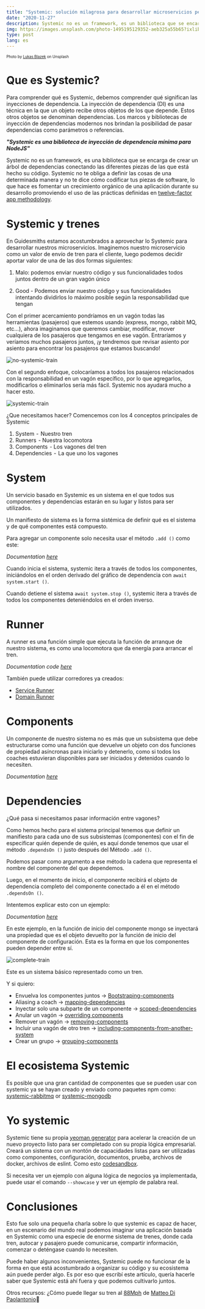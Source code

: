 ```yaml
---
title: "Systemic: solución milagrosa para desarrollar microservicios perfectos en Node.JS"
date: "2020-11-27"
description: Systemic no es un framework, es un biblioteca que se encarga de crear un árbol de dependencias conectando las diferentes piezas de las que está hecho su código.
img: https://images.unsplash.com/photo-1495195129352-aeb325a55b65?ixlib=rb-1.2.1&ixid=MnwxMjA3fDB8MHxzZWFyY2h8MTN8fG1pbmltYWwlMjBiYWNrZ3JvdW5kfGVufDB8fDB8fA%3D%3D&auto=format&fit=crop&w=500&q=60
type: post
lang: es
---
```


<sub><sup>Photo by [Lukas Blazek](https://unsplash.com/@goumbik) on Unsplash<sub><sup>

# Que es Systemic?

Para comprender qué es Systemic, debemos comprender qué significan las inyecciones de dependencia. La inyección de dependencia (DI) es una técnica en la que un objeto recibe otros objetos de los que depende. Estos otros objetos se denominan dependencias. Los marcos y bibliotecas de inyección de dependencias modernos nos brindan la posibilidad de pasar dependencias como parámetros o referencias.

**_"Systemic es una biblioteca de inyección de dependencia mínima para NodeJS"_**

Systemic no es un framework, es una biblioteca que se encarga de crear un árbol de dependencias conectando las diferentes piezas de las que está hecho su código. Systemic no te obliga a definir las cosas de una determinada manera y no te dice cómo codificar tus piezas de software, lo que hace es fomentar un crecimiento orgánico de una aplicación durante su desarrollo promoviendo el uso de las prácticas definidas en [twelve-factor app methodology](https://12factor.net/).

# Systemic y trenes
En Guidesmiths estamos acostumbrados a aprovechar lo Systemic para desarrollar nuestros microservicios. Imaginemos nuestro microservicio como un valor de envío de tren para el cliente, luego podemos decidir aportar valor de una de las dos formas siguientes:

1. Malo: podemos enviar nuestro código y sus funcionalidades todos juntos dentro de un gran vagón único

2. Good - Podemos enviar nuestro código y sus funcionalidades intentando dividirlos lo máximo posible según la responsabilidad que tengan

Con el primer acercamiento pondríamos en un vagón todas las herramientas (pasajeros) que estemos usando (express, mongo, rabbit MQ, etc…), ahora imaginamos que queremos cambiar, modificar, mover cualquiera de los pasajeros que tengamos en ese vagón. Entraríamos y veríamos muchos pasajeros juntos, ¡y tendremos que revisar asiento por asiento para encontrar los pasajeros que estamos buscando!

![no-systemic-train](https://dev-to-uploads.s3.amazonaws.com/i/9i8kmll0a82zmqigz4mj.jpg)

Con el segundo enfoque, colocaríamos a todos los pasajeros relacionados con la responsabilidad en un vagón específico, por lo que agregarlos, modificarlos o eliminarlos sería más fácil. Systemic nos ayudará mucho a hacer esto.

![systemic-train](https://dev-to-uploads.s3.amazonaws.com/i/10jh2qgind4vbtssutyk.jpg)

¿Que necesitamos hacer? Comencemos con los 4 conceptos principales de Systemic

1. System  -  Nuestro tren
2. Runners  - Nuestra locomotora
3. Components  - Los vagones del tren
4. Dependencies  -  La que uno los vagones

# System
Un servicio basado en Systemic es un sistema en el que todos sus componentes y dependencias estarán en su lugar y listos para ser utilizados.

Un manifiesto de sistema es la forma sistémica de definir qué es el sistema y de qué componentes está compuesto.

Para agregar un componente solo necesita usar el método `.add ()` como este:

*Documentation [here](https://guidesmiths.github.io/systemic/#/?id=define-the-system)*

Cuando inicia el sistema, systemic itera a través de todos los componentes, iniciándolos en el orden derivado del gráfico de dependencia con `await system.start ()`.

Cuando detiene el sistema `await system.stop ()`, systemic itera a través de todos los componentes deteniéndolos en el orden inverso.

# Runner

A runner es una función simple que ejecuta la función de arranque de nuestro sistema, es como una locomotora que da energía para arrancar el tren.

*Documentation code [here](https://guidesmiths.github.io/systemic/#/?id=runners)*

También puede utilizar corredores ya creados:

- [Service Runner](https://github.com/guidesmiths/systemic-service-runner)
- [Domain Runner](https://github.com/guidesmiths/systemic-domain-runner)

# Components

Un componente de nuestro sistema no es más que un subsistema que debe estructurarse como una función que devuelve un objeto con dos funciones de propiedad asíncronas para iniciarlo y detenerlo, como si todos los coaches estuvieran disponibles para ser iniciados y detenidos cuando lo necesiten.

*Documentation [here](https://guidesmiths.github.io/systemic/#/?id=components)*

# Dependencies

¿Qué pasa si necesitamos pasar información entre vagones?

Como hemos hecho para el sistema principal tenemos que definir un manifiesto para cada uno de sus subsistemas (componentes) con el fin de especificar quién depende de quién, es aquí donde tenemos que usar el método `.dependsOn ()` justo después del Método `.add ()`.

Podemos pasar como argumento a ese método la cadena que representa el nombre del componente del que dependemos.

Luego, en el momento de inicio, el componente recibirá el objeto de dependencia completo del componente conectado a él en el método `.dependsOn ()`.

Intentemos explicar esto con un ejemplo:

*Documentation [here](https://guidesmiths.github.io/systemic/#/?id=dependencies)*

En este ejemplo, en la función de inicio del componente mongo se inyectará una propiedad que es el objeto devuelto por la función de inicio del componente de configuración. Esta es la forma en que los componentes pueden depender entre sí.

![complete-train](https://dev-to-uploads.s3.amazonaws.com/i/2bukl6rn8hey0de5ubfh.jpg)

Este es un sistema básico representado como un tren.

Y si quiero:
- Envuelva los componentes juntos → [Bootstraping-components](https://guidesmiths.github.io/systemic/#/?id=bootstraping-components)
- Aliasing a coach → [mapping-dependencies](https://guidesmiths.github.io/systemic/#/?id=mapping-dependencies)
- Inyectar solo una subparte de un componente → [scoped-dependencies](https://guidesmiths.github.io/systemic/#/?id=scoped-dependencies)
- Anular un vagón → [overriding components](https://guidesmiths.github.io/systemic/#/?id=overriding-components)
- Remover un vagón → [removing-components](https://guidesmiths.github.io/systemic/#/?id=removing-components)
- Incluir una vagón de otro tren → [including-components-from-another-system](https://guidesmiths.github.io/systemic/#/?id=including-components-from-another-system)
- Crear un grupo → [grouping-components](https://guidesmiths.github.io/systemic/#/?id=grouping-components)

# El ecosistema Systemic
Es posible que una gran cantidad de componentes que se pueden usar con systemic ya se hayan creado y enviado como paquetes npm como: [systemic-rabbitmq](https://www.npmjs.com/package/systemic-rabbitmq) or [systemic-mongodb](https://www.npmjs.com/package/systemic-mongodb)

# Yo systemic
Systemic tiene su propia [yeoman generator](https://github.com/guidesmiths/generator-systemic) para acelerar la creación de un nuevo proyecto listo para ser completado con su propia lógica empresarial. Creará un sistema con un montón de capacidades listas para ser utilizadas como componentes, configuración, documentos, prueba, archivos de docker, archivos de eslint. Como esto [codesandbox](https://codesandbox.io/s/zen-thunder-0uuqj?file=/index.js).

Si necesita ver un ejemplo con alguna lógica de negocios ya implementada, puede usar el comando `--showcase` y ver un ejemplo de palabra real.

# Conclusiones
Esto fue solo una pequeña charla sobre lo que systemic es capaz de hacer, en un escenario del mundo real podemos imaginar una aplicación basada en Systemic como una especie de enorme sistema de trenes, donde cada tren, autocar y pasajero puede comunicarse, compartir información, comenzar o deténgase cuando lo necesiten.

Puede haber algunos inconvenientes, Systemic puede no funcionar de la forma en que está acostumbrado a organizar su código y su ecosistema aún puede perder algo. Es por eso que escribí este artículo, quería hacerle saber que Systemic está ahí fuera y que podemos cultivarlo juntos.

Otros recursos:
¿Cómo puede llegar su tren al [88Mph](https://matteodipaolo.github.io/Reaching88MphWithSystemic/#/) de [Matteo Di Paolantonio](https://dev.to/matteodipaolo)🚆
